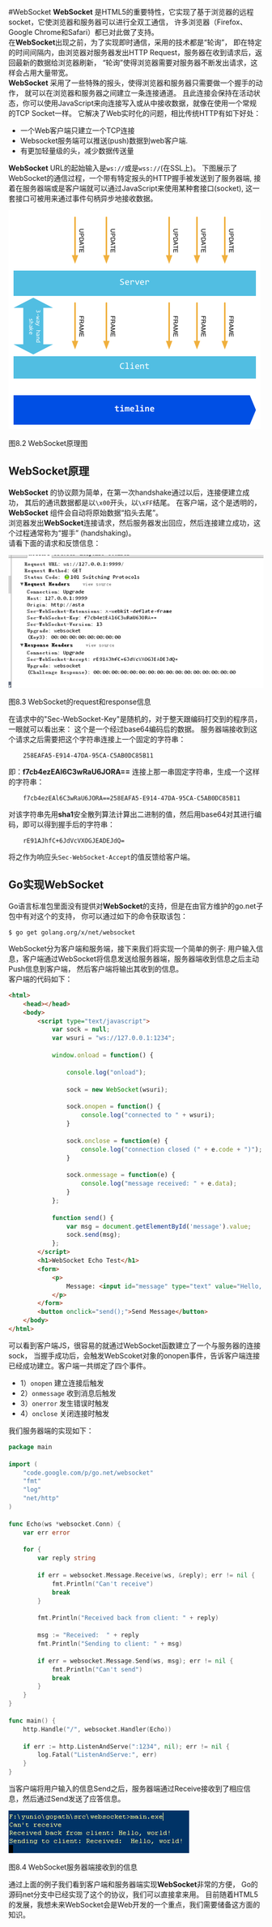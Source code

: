 #WebSocket
**WebSocket** 是HTML5的重要特性，它实现了基于浏览器的远程socket，它使浏览器和服务器可以进行全双工通信，
许多浏览器（Firefox、Google Chrome和Safari）都已对此做了支持。   
在**WebSocket**出现之前，为了实现即时通信，采用的技术都是“轮询”，
即在特定的时间间隔内，由浏览器对服务器发出HTTP Request，服务器在收到请求后，返回最新的数据给浏览器刷新，
“轮询”使得浏览器需要对服务器不断发出请求，这样会占用大量带宽。   
**WebSocket** 采用了一些特殊的报头，使得浏览器和服务器只需要做一个握手的动作，
就可以在浏览器和服务器之间建立一条连接通道。
且此连接会保持在活动状态，你可以使用JavaScript来向连接写入或从中接收数据，就像在使用一个常规的TCP Socket一样。
它解决了Web实时化的问题，相比传统HTTP有如下好处：   
- 一个Web客户端只建立一个TCP连接
- Websocket服务端可以推送(push)数据到web客户端.
- 有更加轻量级的头，减少数据传送量

**WebSocket** URL的起始输入是`ws://`或是`wss://`(在SSL上)。
下图展示了WebSocket的通信过程，一个带有特定报头的HTTP握手被发送到了服务器端, 
接着在服务器端或是客户端就可以通过JavaScript来使用某种套接口(socket), 这一套接口可被用来通过事件句柄异步地接收数据。

![](../images/8.2.websocket.png?raw=true)

图8.2 WebSocket原理图

## WebSocket原理
**WebSocket** 的协议颇为简单，在第一次handshake通过以后，连接便建立成功，
其后的通讯数据都是以`\x00`开头，以`\xFF`结尾。
在客户端，这个是透明的，**WebSocket** 组件会自动将原始数据“掐头去尾”。   
浏览器发出**WebSocket**连接请求，然后服务器发出回应，然后连接建立成功，这个过程通常称为“握手” (handshaking)。   
请看下面的请求和反馈信息：

![](../images/8.2.websocket2.png?raw=true)

图8.3 WebSocket的request和response信息

在请求中的"Sec-WebSocket-Key"是随机的，对于整天跟编码打交到的程序员，一眼就可以看出来：
这个是一个经过base64编码后的数据。
服务器端接收到这个请求之后需要把这个字符串连接上一个固定的字符串：
```
	258EAFA5-E914-47DA-95CA-C5AB0DC85B11
```
即：**f7cb4ezEAl6C3wRaU6JORA==** 连接上那一串固定字符串，生成一个这样的字符串：
```
	f7cb4ezEAl6C3wRaU6JORA==258EAFA5-E914-47DA-95CA-C5AB0DC85B11
```
对该字符串先用**sha1**安全散列算法计算出二进制的值，然后用base64对其进行编码，即可以得到握手后的字符串：
```
	rE91AJhfC+6JdVcVXOGJEADEJdQ=
```
将之作为响应头`Sec-WebSocket-Accept`的值反馈给客户端。

## Go实现WebSocket
Go语言标准包里面没有提供对**WebSocket**的支持，但是在由官方维护的go.net子包中有对这个的支持，
你可以通过如下的命令获取该包：
```
$ go get golang.org/x/net/websocket
```

WebSocket分为客户端和服务端，接下来我们将实现一个简单的例子:
用户输入信息，客户端通过WebSocket将信息发送给服务器端，服务器端收到信息之后主动Push信息到客户端，
然后客户端将输出其收到的信息。   
客户端的代码如下：
```html
<html>
	<head></head>
	<body>
		<script type="text/javascript">
			var sock = null;
			var wsuri = "ws://127.0.0.1:1234";

			window.onload = function() {

				console.log("onload");

				sock = new WebSocket(wsuri);

				sock.onopen = function() {
					console.log("connected to " + wsuri);
				}

				sock.onclose = function(e) {
					console.log("connection closed (" + e.code + ")");
				}

				sock.onmessage = function(e) {
					console.log("message received: " + e.data);
				}
			};

			function send() {
				var msg = document.getElementById('message').value;
				sock.send(msg);
			};
		</script>
		<h1>WebSocket Echo Test</h1>
		<form>
			<p>
				Message: <input id="message" type="text" value="Hello, world!">
			</p>
		</form>
		<button onclick="send();">Send Message</button>
	</body>
</html>
```

可以看到客户端JS，很容易的就通过WebSocket函数建立了一个与服务器的连接sock，
当握手成功后，会触发WebScoket对象的onopen事件，告诉客户端连接已经成功建立。客户端一共绑定了四个事件。

- 1）`onopen` 建立连接后触发
- 2）`onmessage` 收到消息后触发
- 3）`onerror` 发生错误时触发
- 4）`onclose` 关闭连接时触发

我们服务器端的实现如下：
```go
package main

import (
	"code.google.com/p/go.net/websocket"
	"fmt"
	"log"
	"net/http"
)

func Echo(ws *websocket.Conn) {
	var err error

	for {
		var reply string

		if err = websocket.Message.Receive(ws, &reply); err != nil {
			fmt.Println("Can't receive")
			break
		}

		fmt.Println("Received back from client: " + reply)

		msg := "Received:  " + reply
		fmt.Println("Sending to client: " + msg)

		if err = websocket.Message.Send(ws, msg); err != nil {
			fmt.Println("Can't send")
			break
		}
	}
}

func main() {
	http.Handle("/", websocket.Handler(Echo))

	if err := http.ListenAndServe(":1234", nil); err != nil {
		log.Fatal("ListenAndServe:", err)
	}
}
```

当客户端将用户输入的信息Send之后，服务器端通过Receive接收到了相应信息，然后通过Send发送了应答信息。

![](../images/8.2.websocket3.png?raw=true)

图8.4 WebSocket服务器端接收到的信息

通过上面的例子我们看到客户端和服务器端实现**WebSocket**非常的方便，
Go的源码net分支中已经实现了这个的协议，我们可以直接拿来用。
目前随着HTML5的发展，我想未来WebSocket会是Web开发的一个重点，我们需要储备这方面的知识。

